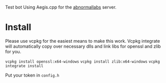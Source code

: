 Test bot Using Aegis.cpp for the [abnormallabs](discord.gg/REaSs8tMCT) server.

<h1>Install</h1>

Please use vcpkg for the easiest means to make this work. Vcpkg integrate will automatically copy over necessary
dlls and link libs for openssl and zlib for you.

`vcpkg install openssl:x64-windows`
`vcpkg install zlib:x64-windows`
`vcpkg integrate install`

Put your token in `config.h`
